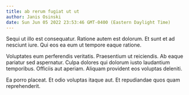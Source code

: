 ```yaml
---
title: ab rerum fugiat ut ut
author: Janis Osinski
date: Sun Jun 05 2022 23:53:46 GMT-0400 (Eastern Daylight Time)
---
```

Sequi ut illo est consequatur. Ratione autem est dolorum. Et sunt et ad nesciunt iure. Qui eos ea eum ut tempore eaque ratione.

 Voluptates eum perferendis veritatis. Praesentium ut reiciendis. Ab eaque pariatur sed aspernatur. Culpa dolores qui dolorum iusto laudantium temporibus. Officiis aut aperiam. Aliquam provident eos voluptas deleniti.

 Ea porro placeat. Et odio voluptas itaque aut. Et repudiandae quos quam reprehenderit.
